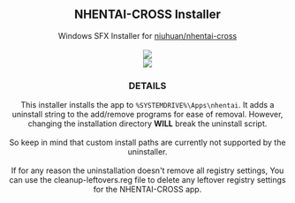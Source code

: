 <h2 align="center">NHENTAI-CROSS Installer</h2>
<p align="center">Windows SFX Installer for <a href="https://github.com/niuhuan/nhentai-cross" target="_blank">niuhuan/nhentai-cross</a>
<br /><br />
<img src="https://github.com/user-attachments/assets/dbb15b90-e697-4e63-98e9-cf54f541b5ea" />
<br />
<img src="https://github.com/user-attachments/assets/1245c1b8-09ec-41c4-ac26-1904edcd238a" />
</p>
<h3 align="center">DETAILS</h3>
<p align="center">This installer installs the app to <code>%SYSTEMDRIVE%\Apps\nhentai</code>. It adds a uninstall string to the add/remove programs for ease of removal. However, changing the installation directory <b>WILL</b> break the uninstall script.
<br /><br />
So keep in mind that custom install paths are currently not supported by the uninstaller.
<br /><br />
If for any reason the uninstallation doesn't remove all registry settings, You can use the <a hreaf="cleanup-leftovers.reg" target="_blank">cleanup-leftovers.reg</a> file to delete any leftover registry settings for the NHENTAI-CROSS app.</p>

